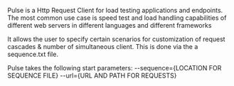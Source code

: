 Pulse is a Http Request Client for load testing applications and endpoints.
The most common use case is speed test and load handling capabilities of different web servers in different languages and different frameworks

It allows the user to specify certain scenarios for customization of request cascades & number of simultaneous client. This is done via the a sequence.txt file.

Pulse takes the following start parameters:
--sequence={LOCATION FOR SEQUENCE FILE}
--url={URL AND PATH FOR REQUESTS}
